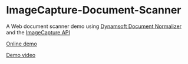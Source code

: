 # ImageCapture-Document-Scanner

A Web document scanner demo using [Dynamsoft Document Normalizer](https://www.dynamsoft.com/document-normalizer/docs/introduction/?ver=latest) and the [ImageCapture API](https://developer.mozilla.org/en-US/docs/Web/API/ImageCapture)

[Online demo](https://tony-xlh.github.io/ImageCapture-Document-Scanner/scanner.html)

[Demo video](https://user-images.githubusercontent.com/5462205/210918076-c23f1ac3-6f56-4698-b1ae-b570f5b4f632.mp4)



